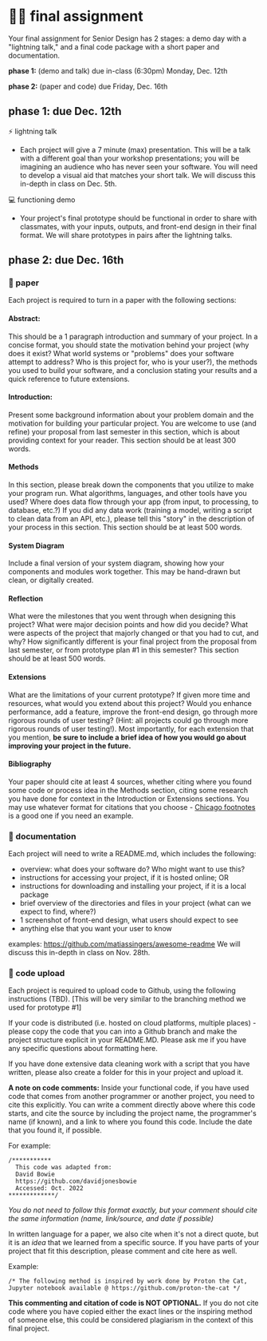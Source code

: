 # 🤖🦎 final assignment

Your final assignment for Senior Design has 2 stages: a demo day with a "lightning talk," and a final code package with a short paper and documentation.

**phase 1:** (demo and talk) due in-class (6:30pm) Monday, Dec. 12th 

**phase 2:** (paper and code) due Friday, Dec. 16th

## phase 1: due Dec. 12th

⚡️ lightning talk 
- Each project will give a 7 minute (max) presentation. This will be a talk with a different goal than your workshop presentations; you will be imagining an audience who has never seen your software. You will need to develop a visual aid that matches your short talk. We will discuss this in-depth in class on Dec. 5th. 

💻 functioning demo
- Your project's final prototype should be functional in order to share with classmates, with your inputs, outputs, and front-end design in their final format. We will share prototypes in pairs after the lightning talks.

## phase 2: due Dec. 16th

### 📄 paper

Each project is required to turn in a paper with the following sections:
#### Abstract: 
This should be a 1 paragraph introduction and summary of your project. In a concise format, you should state the motivation behind your project (why does it exist? What world systems or "problems" does your software attempt to address? Who is this project for, who is your user?), the methods you used to build your software, and a conclusion stating your results and a quick reference to future extensions. 
#### Introduction:
Present some background information about your problem domain and the motivation for building your particular project. You are welcome to use (and refine) your proposal from last semester in this section, which is about providing context for your reader. This section should be at least 300 words. 
#### Methods
In this section, please break down the components that you utilize to make your program run. What algorithms, languages, and other tools have you used? Where does data flow through your app (from input, to processing, to database, etc.?) If you did any data work (training a model, writing a script to clean data from an API, etc.), please tell this "story" in the description of your process in this section. This section should be at least 500 words. 
#### System Diagram
Include a final version of your system diagram, showing how your components and modules work together. This may be hand-drawn but clean, or digitally created.
#### Reflection
What were the milestones that you went through when designing this project? What were major decision points and how did you decide? What were aspects of the project that majorly changed or that you had to cut, and why? How significantly different is your final project from the proposal from last semester, or from prototype plan #1 in this semester? This section should be at least 500 words.
#### Extensions
What are the limitations of your current prototype? If given more time and resources, what would you extend about this project? Would you enhance performance, add a feature, improve the front-end design, go through more rigorous rounds of user testing? (Hint: all projects could go through more rigorous rounds of user testing!). Most importantly, for each extension that you mention, **be sure to include a brief idea of how you would go about improving your project in the future.** 
#### Bibliography 
Your paper should cite at least 4 sources, whether citing where you found some code or process idea in the Methods section, citing some research you have done for context in the Introduction or Extensions sections. You may use whatever format for citations that you choose - [Chicago footnotes](https://www.scribbr.com/chicago-style/footnotes/) is a good one if you need an example.

### 📜 documentation
Each project will need to write a README.md, which includes the following:
- overview: what does your software do? Who might want to use this?
- instructions for accessing your project, if it is hosted online; OR
- instructions for downloading and installing your project, if it is a local package
- brief overview of the directories and files in your project (what can we expect to find, where?)
- 1 screenshot of front-end design, what users should expect to see
- anything else that you want your user to know
    
examples: https://github.com/matiassingers/awesome-readme 
We will discuss this in-depth in class on Nov. 28th.


### 📀 code upload
Each project is required to upload code to Github, using the following instructions (TBD). [This will be very similar to the branching method we used for prototype #1] 

If your code is distributed (i.e. hosted on cloud platforms, multiple places) - please copy the code that you can into a Github branch and make the project structure explicit in your README.MD. Please ask me if you have any specific questions about formatting here.

If you have done extensive data cleaning work with a script that you have written, please also create a folder for this in your project and upload it. 

**A note on code comments:**
Inside your functional code, if you have used code that comes from another programmer or another project, you need to cite this explicitly. You can write a comment directly above where this code starts, and cite the source by including the project name, the programmer's name (if known), and a link to where you found this code. Include the date that you found it, if possible.

For example: 

```
/***********
  This code was adapted from:
  David Bowie
  https://github.com/davidjonesbowie
  Accessed: Oct. 2022
*************/
```
*You do not need to follow this format exactly, but your comment should cite the same information (name, link/source, and date if possible)*

In written language for a paper, we also cite when it's not a direct quote, but it is an *idea* that we learned from a specific source. If you have parts of your project that fit this description, please comment and cite here as well. 

Example:

```
/* The following method is inspired by work done by Proton the Cat, Jupyter notebook available @ https://github.com/proton-the-cat */
```

**This commenting and citation of code is NOT OPTIONAL.** If you do not cite code where you have copied either the exact lines or the inspiring method of someone else, this could be considered plagiarism in the context of this final project.
